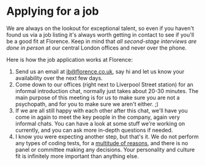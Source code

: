 # Applying for a job
We are always on the lookout for exceptional talent, so even if you haven't found us via a job listing it's always worth getting in contact to see if you'll be a good fit at Florence. Keep in mind that _all second-stage interviews are done in person_ at our central London offices and never over the phone.

Here is how the job application works at Florence:

1. Send us an email at ib@florence.co.uk, say hi and let us know your availability over the next few days.
2. Come down to our offices (right next to Liverpool Street station) for an informal introduction chat, normally just takes about 20-30 minutes. The main purpose of this meeting is for us to make sure you are not a psychopath, and for you to make sure we aren't either. ;)
3. If we are all still happy with each other after this chat, we'll have you come in again to meet the key people in the company, again very informal chats. You can have a look at some stuff we're working on currently, and you can ask more in-depth questions if needed.
4. I know you were expecting another step, but that's it. We do not perform any types of coding tests, for a [multitude of reasons](https://github.com/team-florence/handbook/blob/master/coding-tests.md), and there is no panel or committee making any decisions. Your personality and culture fit is infinitely more important than anything else.
